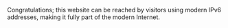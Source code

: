 Congratulations; this website can be reached by visitors using modern IPv6 
addresses, making it fully part of the modern Internet.
